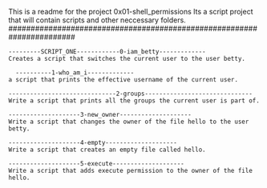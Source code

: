 This is a readme for the project 0x01-shell_permissions
Its a script project that will contain scripts and other neccessary folders.
####################################################################### 

	---------SCRIPT_ONE------------0-iam_betty-------------
	Creates a script that switches the current user to the user betty.

	  ----------1-who_am_i-------------
	a script that prints the effective username of the current user.
	
	------------------------------2-groups------------------------------
	Write a script that prints all the groups the current user is part of.

	--------------------3-new_owner--------------------
	Write a script that changes the owner of the file hello to the user betty.

	--------------------4-empty--------------------
	Write a script that creates an empty file called hello.

	--------------------5-execute--------------------
	Write a script that adds execute permission to the owner of the file hello.
	